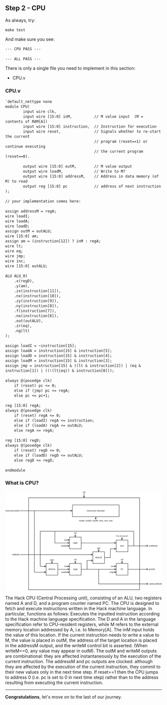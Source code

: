 ## Step 2 - CPU

As always, try:

```
make test
```

And make sure you see:

```
--- CPU PASS ---

--- ALL PASS ---
```

There is only a single file you need to implement in this section:

- CPU.v

### CPU.v

```
`default_nettype none
module CPU(
		input wire clk,
    	input wire [15:0] inM,         	// M value input  (M = contents of RAM[A])
    	input wire [15:0] instruction, 	// Instruction for execution
		input wire reset,           	// Signals whether to re-start the current
                         				// program (reset==1) or continue executing
                         				// the current program (reset==0).

    	output wire [15:0] outM,        // M value output
    	output wire loadM,          	// Write to M? 
    	output wire [15:0] addressM,    // Address in data memory (of M) to read
    	output reg [15:0] pc         	// address of next instruction
);

// your implementation comes here:

assign addressM = regA;
wire loadI;
wire loadA;
wire loadD;
assign outM = outALU;	
wire [15:0] am;
assign am = (instruction[12]) ? inM : regA;
wire lt;
wire eq;
wire jmp;
wire inc;
wire [15:0] outALU;

ALU ALU_0(
	.x(regD),
	.y(am),
	.zx(instruction[11]),
	.nx(instruction[10]),
	.zy(instruction[9]),
	.ny(instruction[8]),
	.f(instruction[7]),
	.no(instruction[6]),
	.out(outALU),
	.zr(eq),
	.ng(lt)
);

assign loadI = ~instruction[15];
assign loadA = instruction[15] & instruction[5];
assign loadD = instruction[15] & instruction[4];
assign loadM = instruction[15] & instruction[3];
assign jmp = instruction[15] & ((lt & instruction[2]) | (eq & instruction[1]) | ((!(lt|eq)) & instruction[0]));

always @(posedge clk)
	if (reset) pc <= 0;
	else if (jmp) pc <= regA;
	else pc <= pc+1;

reg [15:0] regA;
always @(posedge clk)
	if (reset) regA <= 0;
	else if (loadI) regA <= instruction;
	else if (loadA) regA <= outALU;
	else regA <= regA;

reg [15:0] regD;
always @(posedge clk)
	if (reset) regD <= 0;
	else if (loadD) regD <= outALU;
	else regD <= regD;

endmodule
```



### What is CPU?

![](./img/CPU.png)

The Hack CPU (Central Processing unit), consisting of an ALU, two registers named A and D, and a program counter named PC. The CPU is designed to fetch and execute instructions written in the Hack machine language. In particular, functions as follows: Executes the inputted instruction according to the Hack machine language specification. The D and A in the language specification refer to CPU-resident registers, while M refers to the external memory location addressed by A, i.e. to Memory[A]. The inM input holds the value of this location. If the current instruction needs to write a value to M, the value is placed in outM, the address of the target location is placed in the addressM output, and the writeM control bit is asserted. (When writeM==0, any value may appear in outM). The outM and writeM outputs are combinational: they are affected instantaneously by the execution of the current instruction. The addressM and pc outputs are clocked: although they are affected by the execution of the current instruction, they commit to their new values only in the next time step. If reset==1 then the CPU jumps to address 0 (i.e. pc is set to 0 in next time step) rather than to the address resulting from executing the current instruction.

----

**Congratulations**, let's move on to the last of our journey.
